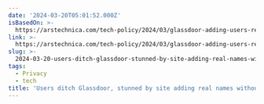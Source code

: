 ```yaml
---
date: '2024-03-20T05:01:52.000Z'
isBasedOn: >-
  https://arstechnica.com/tech-policy/2024/03/glassdoor-adding-users-real-names-job-info-to-profiles-without-consent/
link: >-
  https://arstechnica.com/tech-policy/2024/03/glassdoor-adding-users-real-names-job-info-to-profiles-without-consent/
slug: >-
  2024-03-20-users-ditch-glassdoor-stunned-by-site-adding-real-names-without-consent-or
tags:
  - Privacy
  - tech
title: 'Users ditch Glassdoor, stunned by site adding real names without consent | '
---
```


